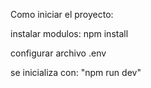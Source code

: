 Como iniciar el proyecto:

instalar modulos:
npm install

configurar archivo .env

se inicializa con:
"npm run dev"
